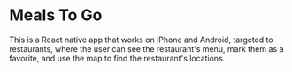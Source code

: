 # Meals To Go
This is a React native app that works on iPhone and Android, targeted to restaurants, where the user can see the restaurant's menu, mark them as a favorite, and use the map to find the restaurant's locations.
